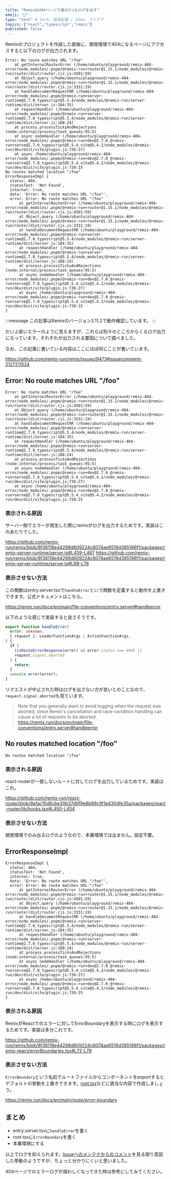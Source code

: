 ```yaml
---
title: "Remixは404ページで最大3つもログを出す"
emoji: "📑"
type: "tech" # tech: 技術記事 / idea: アイデア
topics: ["react","typescript","remix"]
published: false
---
```


Remixのプロジェクトを作成した直後に、開発環境で404になるページにアクセスすると以下のログが出力されます。

```
Error: No route matches URL "/foo"
    at getInternalRouterError (/home/ubuntu/playground/remix-404-error/node_modules/.pnpm/@remix-run+router@1.15.1/node_modules/@remix-run/router/dist/router.cjs.js:4501:59)
    at Object.query (/home/ubuntu/playground/remix-404-error/node_modules/.pnpm/@remix-run+router@1.15.1/node_modules/@remix-run/router/dist/router.cjs.js:3331:19)
    at handleDocumentRequestRR (/home/ubuntu/playground/remix-404-error/node_modules/.pnpm/@remix-run+server-runtime@2.7.0_typescript@5.5.4/node_modules/@remix-run/server-runtime/dist/server.js:184:35)
    at requestHandler (/home/ubuntu/playground/remix-404-error/node_modules/.pnpm/@remix-run+server-runtime@2.7.0_typescript@5.5.4/node_modules/@remix-run/server-runtime/dist/server.js:108:24)
    at process.processTicksAndRejections (node:internal/process/task_queues:95:5)
    at async nodeHandler (/home/ubuntu/playground/remix-404-error/node_modules/.pnpm/@remix-run+dev@2.7.0_@remix-run+serve@2.7.0_typescript@5.5.4_vite@5.4.2/node_modules/@remix-run/dev/dist/vite/plugin.js:736:27)
    at async /home/ubuntu/playground/remix-404-error/node_modules/.pnpm/@remix-run+dev@2.7.0_@remix-run+serve@2.7.0_typescript@5.5.4_vite@5.4.2/node_modules/@remix-run/dev/dist/vite/plugin.js:739:15
No routes matched location "/foo" 
ErrorResponseImpl {
  status: 404,
  statusText: 'Not Found',
  internal: true,
  data: 'Error: No route matches URL "/foo"',
  error: Error: No route matches URL "/foo"
      at getInternalRouterError (/home/ubuntu/playground/remix-404-error/node_modules/.pnpm/@remix-run+router@1.15.1/node_modules/@remix-run/router/dist/router.cjs.js:4501:59)
      at Object.query (/home/ubuntu/playground/remix-404-error/node_modules/.pnpm/@remix-run+router@1.15.1/node_modules/@remix-run/router/dist/router.cjs.js:3331:19)
      at handleDocumentRequestRR (/home/ubuntu/playground/remix-404-error/node_modules/.pnpm/@remix-run+server-runtime@2.7.0_typescript@5.5.4/node_modules/@remix-run/server-runtime/dist/server.js:184:35)
      at requestHandler (/home/ubuntu/playground/remix-404-error/node_modules/.pnpm/@remix-run+server-runtime@2.7.0_typescript@5.5.4/node_modules/@remix-run/server-runtime/dist/server.js:108:24)
      at process.processTicksAndRejections (node:internal/process/task_queues:95:5)
      at async nodeHandler (/home/ubuntu/playground/remix-404-error/node_modules/.pnpm/@remix-run+dev@2.7.0_@remix-run+serve@2.7.0_typescript@5.5.4_vite@5.4.2/node_modules/@remix-run/dev/dist/vite/plugin.js:736:27)
      at async /home/ubuntu/playground/remix-404-error/node_modules/.pnpm/@remix-run+dev@2.7.0_@remix-run+serve@2.7.0_typescript@5.5.4_vite@5.4.2/node_modules/@remix-run/dev/dist/vite/plugin.js:739:15
}
```

:::message
この記事はRemixのバージョン2.11.2で動作確認しています。
:::


だいぶ長いエラーのように見えますが、これらは別々のところからくるログ出力になっています。それぞれが出力される要因について調べました。

なお、この記事に書いている内容はここにほぼ同じことが書いています。

https://github.com/remix-run/remix/issues/9473#issuecomment-2127211524

## Error: No route matches URL "/foo"
```
Error: No route matches URL "/foo"
    at getInternalRouterError (/home/ubuntu/playground/remix-404-error/node_modules/.pnpm/@remix-run+router@1.15.1/node_modules/@remix-run/router/dist/router.cjs.js:4501:59)
    at Object.query (/home/ubuntu/playground/remix-404-error/node_modules/.pnpm/@remix-run+router@1.15.1/node_modules/@remix-run/router/dist/router.cjs.js:3331:19)
    at handleDocumentRequestRR (/home/ubuntu/playground/remix-404-error/node_modules/.pnpm/@remix-run+server-runtime@2.7.0_typescript@5.5.4/node_modules/@remix-run/server-runtime/dist/server.js:184:35)
    at requestHandler (/home/ubuntu/playground/remix-404-error/node_modules/.pnpm/@remix-run+server-runtime@2.7.0_typescript@5.5.4/node_modules/@remix-run/server-runtime/dist/server.js:108:24)
    at process.processTicksAndRejections (node:internal/process/task_queues:95:5)
    at async nodeHandler (/home/ubuntu/playground/remix-404-error/node_modules/.pnpm/@remix-run+dev@2.7.0_@remix-run+serve@2.7.0_typescript@5.5.4_vite@5.4.2/node_modules/@remix-run/dev/dist/vite/plugin.js:736:27)
    at async /home/ubuntu/playground/remix-404-error/node_modules/.pnpm/@remix-run+dev@2.7.0_@remix-run+serve@2.7.0_typescript@5.5.4_vite@5.4.2/node_modules/@remix-run/dev/dist/vite/plugin.js:739:15
```
### 表示される原因
サーバー側でエラーが発生した際にremixがログを出力するためです。実装はこのあたりでした。

https://github.com/remix-run/remix/blob/8f38118e44298d609224c6074ae6519d385196f1/packages/remix-server-runtime/server.ts#L459-L467
https://github.com/remix-run/remix/blob/8f38118e44298d609224c6074ae6519d385196f1/packages/remix-server-runtime/server.ts#L69-L78

### 表示させない方法
この関数はentry.server.tsxで`handleError`という関数を定義すると動作を上書きできます。公式ドキュメントはこちら。

https://remix.run/docs/en/main/file-conventions/entry.server#handleerror

以下のような感じで実装すると良さそうです。

```ts
export function handleError(
  error: unknown,
  { request }: LoaderFunctionArgs | ActionFunctionArgs,
) {
  if (
    (isRouteErrorResponse(error) && error.status === 404) ||
    request.signal.aborted
  ) {
    return;
  }
  console.error(error);
}
```

リクエストが中止された時はログを出さない方が良いとのことなので、`request.signal.aborted`も見ています。

> Note that you generally want to avoid logging when the request was aborted, since Remix's cancellation and race-condition handling can cause a lot of requests to be aborted.
> https://remix.run/docs/en/main/file-conventions/entry.server#handleerror

## No routes matched location "/foo" 
```
No routes matched location "/foo" 
```
### 表示される原因
react-routerが一致しないルートに対してログを出力しているためです。実装はこれ。

https://github.com/remix-run/react-router/blob/9afac15d8cbe30b37d0f9e8b89c9f1e430dfe35a/packages/react-router/lib/hooks.tsx#L450-L454

### 表示させない方法
開発環境でのみ出るログのようなので、本番環境では出ません。設定不要。

## ErrorResponseImpl
```
ErrorResponseImpl {
  status: 404,
  statusText: 'Not Found',
  internal: true,
  data: 'Error: No route matches URL "/foo"',
  error: Error: No route matches URL "/foo"
      at getInternalRouterError (/home/ubuntu/playground/remix-404-error/node_modules/.pnpm/@remix-run+router@1.15.1/node_modules/@remix-run/router/dist/router.cjs.js:4501:59)
      at Object.query (/home/ubuntu/playground/remix-404-error/node_modules/.pnpm/@remix-run+router@1.15.1/node_modules/@remix-run/router/dist/router.cjs.js:3331:19)
      at handleDocumentRequestRR (/home/ubuntu/playground/remix-404-error/node_modules/.pnpm/@remix-run+server-runtime@2.7.0_typescript@5.5.4/node_modules/@remix-run/server-runtime/dist/server.js:184:35)
      at requestHandler (/home/ubuntu/playground/remix-404-error/node_modules/.pnpm/@remix-run+server-runtime@2.7.0_typescript@5.5.4/node_modules/@remix-run/server-runtime/dist/server.js:108:24)
      at process.processTicksAndRejections (node:internal/process/task_queues:95:5)
      at async nodeHandler (/home/ubuntu/playground/remix-404-error/node_modules/.pnpm/@remix-run+dev@2.7.0_@remix-run+serve@2.7.0_typescript@5.5.4_vite@5.4.2/node_modules/@remix-run/dev/dist/vite/plugin.js:736:27)
      at async /home/ubuntu/playground/remix-404-error/node_modules/.pnpm/@remix-run+dev@2.7.0_@remix-run+serve@2.7.0_typescript@5.5.4_vite@5.4.2/node_modules/@remix-run/dev/dist/vite/plugin.js:739:15
}
```
### 表示される原因
RemixがReactでのエラーに対してErrorBoundaryを表示する時にログを表示するためです。実装は多分これです。

https://github.com/remix-run/remix/blob/8f38118e44298d609224c6074ae6519d385196f1/packages/remix-react/errorBoundaries.tsx#L72-L79

### 表示させない方法
`ErrorBoundary`という名前でルートファイルからコンポーネントをexportするとデフォルトの挙動を上書きできます。[root.tsx](https://remix.run/docs/en/main/file-conventions/root)などに適当な内容で作成しましょう。

https://remix.run/docs/en/main/route/error-boundary

## まとめ
- entry.server.tsxに`handleError`を書く
- root.tsxに`ErrorBoundary`を書く
- 本番環境にする

以上でログを抑えられます。[Issueへのメンテナからのコメント](https://github.com/remix-run/remix/issues/9473#issuecomment-2127211524)を見る限り意図した挙動のようですが、ちょっと分かりにくいと思いました。

404ページでのエラーログが煩わしくなってきた時は参考にしてみてください。
